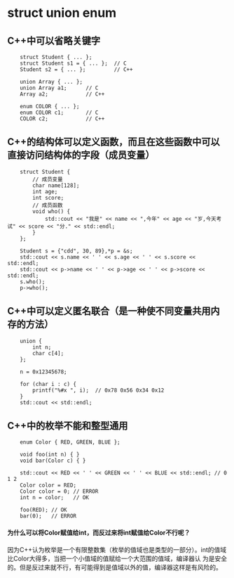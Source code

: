 # struct union enum
## C++中可以省略关键字
```
    struct Student { ... };
    struct Student s1 = { ... };  // C
    Student s2 = { ... };         // C++
    
    union Array { ... };
    union Array a1;      // C
    Array a2;            // C++
    
    enum COLOR { ... };
    enum COLOR c1;       // C
    COLOR c2;            // C++
```
## C++的结构体可以定义函数，而且在这些函数中可以直接访问结构体的字段（成员变量）
```
    struct Student {
        // 成员变量
        char name[128];
        int age;
        int score;
        // 成员函数
        void who() {
            std::cout << "我是" << name << ",今年" << age << "岁,今天考试" << score << "分." << std::endl;
        }
    };
    
    Student s = {"cdd", 30, 89},*p = &s;
    std::cout << s.name << ' ' << s.age << ' ' << s.score << std::endl;
    std::cout << p->name << ' ' << p->age << ' ' << p->score << std::endl;
    s.who();
    p->who();
```
## C++中可以定义匿名联合（是一种使不同变量共用内存的方法）
```
    union {
        int n;
        char c[4];
    };
    
    n = 0x12345678;
    
    for (char i : c) {
        printf("%#x ", i);  // 0x78 0x56 0x34 0x12
    }
    std::cout << std::endl;
```
## C++中的枚举不能和整型通用
```
    enum Color { RED, GREEN, BLUE };
    
    void foo(int n) { }
    void bar(Color c) { }
    
    std::cout << RED << ' ' << GREEN << ' ' << BLUE << std::endl; // 0 1 2
    Color color = RED;
    Color color = 0; // ERROR
    int n = color;   // OK
    
    foo(RED); // OK
    bar(0);   // ERROR
```
#### 为什么可以将Color赋值给int，而反过来将int赋值给Color不行呢？  
因为C++认为枚举是一个有限整数集（枚举的值域也是类型的一部分）。int的值域比Color大得多，当把一个小值域的值赋给一个大范围的值域，编译器认
为是安全的。但是反过来就不行，有可能得到是值域以外的值，编译器这样是有风险的。

